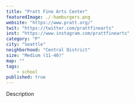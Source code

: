 ```yaml
---
title: "Pratt Fine Arts Center"
featuredImage: ./-hamburgers.png
website: "https://www.pratt.org/"
twit: "https://twitter.com/prattfinearts"
inst: "https://www.instagram.com/prattfinearts"
category: "P"
city: "Seattle"
neighborhood: "Central District"
size: "Medium (11-40)"
map: ""
tags:
    - school
published: true
---
```


Description
